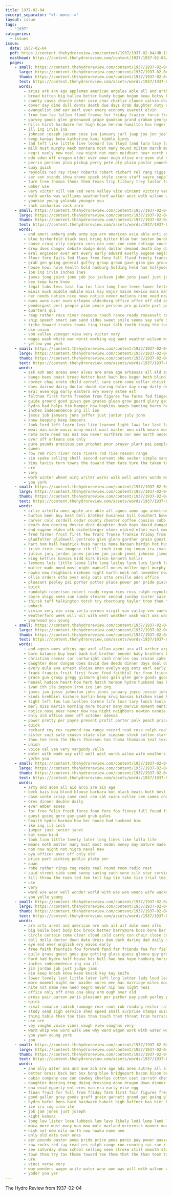 ```yaml
---
title: 1937-02-04
excerpt_separator: "<!--more-->"
layout: issue
tags:
  - "1937"
categories:
  - issues
issue:
  date: 1937-02-04
  pdf: https://content.thehydroreview.com/content/1937/1937-02-04/HR-1937-02-04.pdf
  masthead: https://content.thehydroreview.com/content/1937/1937-02-04/masthead/HR-1937-02-04.jpg
  pages:
    - small: https://content.thehydroreview.com/content/1937/1937-02-04/small/HR-1937-02-04-01.jpg
      large: https://content.thehydroreview.com/content/1937/1937-02-04/large/HR-1937-02-04-01.jpg
      thumb: https://content.thehydroreview.com/content/1937/1937-02-04/thumbnails/HR-1937-02-04-01.jpg
      text: https://content.thehydroreview.com/assets/words/1937/1937-02-04/HR-1937-02-04-01.txt
      words:
        - arias ark ann ago appleman american angeles able all and arthur april ade alley ada acre arp autrey are
        - bread bitten big ballew better bandy began begun beau betsy budge black board barts bigger bros basket blakley bro boucher burg browne body ball bank barber but born bottle beat bill byrum bet buhler bottom brain beth basinger barnard business brought bethel battle ber barrett beng ben bessie begin been beanblossom blum buy baby brothers bonus brother
        - county cases church coker case char charlie claude calvin champion close cast cau clifford cox carl cause collins clyde college clark come city class cody came congress chair christian charles cowboy cording coffee collier ches claud cross cosner caraway credit can check con clarence cattle cecil
        - dover day dime dull dents death due days drab daughter duty dungan dia december deal dallos die done during dry dugan dennis dies dog duncan ditmore danger dinner don donnie
        - evangelist end ear earl ever every economy everett elvin
        - from fam fae fallen flood froese for friday frazier force fruit forrest flansburg frank friends few fail fall french fight found far floyd foy famous farm free fred fund faver filling first franz favor
        - garvey goods glen greenwood grape goodson grand graham george given giles glory genevieve griffin games game gon gene glidewell gin good general guess
        - hills hirst hardware her high hope herron hamilton has heger happy him hair hands hero hand held hutchinson henry had hike hydro hard hart hicks hed head home hana huddleston
        - ill ing irvin ina
        - johnson joseph janzen jose jan january jarl jaap joe jon joel jones john job joyce jaw joung
        - keep kansas know katherine kani kimble kinds
        - lad left like little live leonard los lloyd land lura lacy las last leveque lunch light latter lee later list less lately locks learned lower
        - milk must murphy mach montana most many mound milton march marion montgomery man merly monday made may men mesa matter more members mall mcconnell miss miller mill marvin mast morning miles mean main mai
        - negri neely now noel new night not noon neidhart near north nells neel nell
        - ode oden off oregon older over omar ough olive ore oven old only
        - perrin persons plan pickup perry pete ply plain pastor pounds ports pierce pepe porter pear pitzer pall part past pope power public people present points point parrott paul
        - quay quick
        - reynolds red ray river roberts robert richert rel rang riggs rex russell rowan ruth ralph robbins raymond reveal read reach roads running richard
        - ser son stands show shone speck style score staff sayre supply see stover special states stout slow spies sunday sutton she sauce state sell store scott stange sat small smith said standard spain swinehart sister sum sugar stock stutzman sho say slemp sam station slicker severa second simpson serum square service sale saturday sons stores seven sun shon sky side schantz sines still school strong
        - turn tree thomas thoms them texas trip tilbury trey tailor trucks too town tin tune the tourney team than then tung thoel thiessen thomason treat trom taylor
        - umber use
        - very victor vill ven ved vere valley vice vincent victory vent
        - walk works was williams weatherford walker west wolk wilson weeks wood willie wead wall walts work waller wife week while ware weather with want well win went will winners warkentin watch whirl
        - younkin young yolanda younger you
        - zach zacharias zack zara
    - small: https://content.thehydroreview.com/content/1937/1937-02-04/small/HR-1937-02-04-02.jpg
      large: https://content.thehydroreview.com/content/1937/1937-02-04/large/HR-1937-02-04-02.jpg
      thumb: https://content.thehydroreview.com/content/1937/1937-02-04/thumbnails/HR-1937-02-04-02.jpg
      text: https://content.thehydroreview.com/assets/words/1937/1937-02-04/HR-1937-02-04-02.txt
      words:
        - and ameri amburg andy army ago arn american asia able anti age are aid ally ali all ator accord area ake aimee ange areas america
        - blue birkenfeld black busi bring bitter blum bur boston burden best back been brass bruckart bins bottom brown body book butter belle bag begun board bil boot bulk bill bright boys business branch break but burgh big bor bles
        - cause craig city corpora corn can cour con come cottage count cram cold copper coffee czar cen col company chief certain cotton cobb current courage cor court course cook cross crew congress courts cam crest class
        - drew does danger debate dodge deal dollar demand death day days duty during dressing doing down dents dence deed desire
        - eral engineer ever ent every early edward everly eugene england eman essary eye eleanor end even
        - floor fore fails fed flaws free fone fall flood freely france farley for flowers first far farm fair fam folks fuel fail fons from friendly full fare failing fund faith few ford frankfort found fust freedom fights former fate favorite frances flint fear fire factor french frank
        - grab gen going general guffey group grown gave gion gov ground gey gain guard gener good grow greed given getting glass goering govern gregori german germany ginger governor green
        - house howl hole health hold hamburg holding held has hollywood human hydro him herr hills high her home honorable how haven had homes hes hand head
        - ion ing irvin inches ines
        - james jong joint jone job joe jackson john jons jewel just joseph
        - key keep kare know
        - legal labs less last law los lion long line levee lower letter likely leon light lies large life let liam live lacks lewis lead left louisville labor land lay late lent lately luebeck little like lave lyons lem lap look
        - minis much middle mobile miss may major maine mexico mans match malin mon murphy money mate million missouri must might magazine minister man most more manner mover mean matters marriage main mine made moral morning many mass mooney men min mal members moscow
        - ner needs nation nice news notice never nations nine need now name near new not necessary nor nicholas ness
        - owes owns over oven orleans oldenburg office offer off old only
        - pendergast perl people plan peace persons pro private part province pany pitts parley perkins plate pink poland plants prom policy place president passage pay pleas point ports pei power promise prussia pure present pour person plant pan pool poor plenty public pickard per painting perfect press past
        - quarters qui
        - reap rather race river reasons roach rance ready roosevelt reason reme ring real robin rank red radek rates ransom rest rudolf romm regular robinson rus rush rock
        - ship speech smart sam sand sides sweet smile seems say safe states stay sloan salt salesman seven stretch sum speaker still steel start shoulder strike strength sian staff spring signs sen seams stand self south sai see stick such sleep step save surprise second seem speed sole sons set salary small schwerin son sion shock sister said sacks sit state senator shall super stanch she sincere sees
        - tribe toward trucks towns ting treat talk tooth thing the turn tom tea terrible town then table top ten take tennessee takes trial too tiny tam tor them tell than teen times thon test tan try
        - use union
        - von valley vinegar view very victor vary
        - wages wash white war worst working wig want weather wilson wilhelms will worthy weeks western wax wage washington world wilhelm went wood water wheat ware with wafer wish while write wisdom work wagner words was weekly wil well waste why william watch
        - yellow you york
    - small: https://content.thehydroreview.com/content/1937/1937-02-04/small/HR-1937-02-04-03.jpg
      large: https://content.thehydroreview.com/content/1937/1937-02-04/large/HR-1937-02-04-03.jpg
      thumb: https://content.thehydroreview.com/content/1937/1937-02-04/thumbnails/HR-1937-02-04-03.jpg
      text: https://content.thehydroreview.com/assets/words/1937/1937-02-04/HR-1937-02-04-03.txt
      words:
        - ask ash and areas aver alves are area age arkansas all ald aid ange ast acres
        - bangs bees boast bread better best bach bos begun both blind board barclay been born break but boards begin below brings bound baby bec buy
        - corner chap crete child cornell care corn come cellar christ content county cost city cause cass can centers con cunningham cat check chica coast cattle course comes common count
        - does darrow dairy doctor doubt during dolor day drop daily deep dries divine dark dawn dry ded
        - eral even egg early eastern ery every estee est
        - feltham first forth freedom from figures few farms fed finger far fresh flood fish free firm for farm face floor freed fall fuel furnace field found fruit faith
        - guide ground good given gen grates glean grow guard glory gain
        - hydro had helps him hamper how hopkins heads handing harry held high haag her harold holding human home heart half holy house heal has heap
        - inches independence ing ill ion
        - jesus job january june jeffer just junior july john
        - know keeping keep keepers
        - look lord left learn less like learned light laws lor last land liberty litter louis life lundquist lips line little low lesson large loss les
        - meal man made music many moist mail master men milk means most malin matter mans mex mody mai method much more mile mat may mix mer
        - neta note need nas nat now never northern nor new north necessary not
        - over off orleans ose only
        - pure pounds precious pen prophet pour prayer plant pai people price pollen points peace phillips pro profit poor prior pork ping piles place promise pile per plan proper phil
        - queen
        - row rem rich river rose rivers rod rise reason range
        - sin spake selling shall second servant she secker simple sang streets said safe say swim seen save story state senior smaller southward small send son station standard shown states soy sons study sup spring see shed sum sim soul seas stand six set summer slaughter scripture such
        - tiny tavita turn towns the toward then tate ture tha taken topic thee times them taylor taper take tank than
        - ure
        - very
        - work winter wheat wing writer warns walk well waters words was window works word wen walls will weeks water with waste worst wide world
        - you york
    - small: https://content.thehydroreview.com/content/1937/1937-02-04/small/HR-1937-02-04-04.jpg
      large: https://content.thehydroreview.com/content/1937/1937-02-04/large/HR-1937-02-04-04.jpg
      thumb: https://content.thehydroreview.com/content/1937/1937-02-04/thumbnails/HR-1937-02-04-04.jpg
      text: https://content.thehydroreview.com/assets/words/1937/1937-02-04/HR-1937-02-04-04.txt
      words:
        - arlie arletta ames apple are able all agnes amos ago armstrong arm and austin albert arthur angie
        - burton been buy best bell brother business bill boschert bowen betty billie birth binger but beckham butcher bert bottom bennett beck benscoter bring brought ball ben better brewer bone buckmaster bristow butler baby bridge
        - carver cold cordell cedar county chester coffee cousins cobb charles city care company carl con caller copus chick chet clara cost charlie clear came craig corbett ches cake cox carey corn come chas cantrell claude champlin case cart coy clarence coker cartwright cecil crissman car caddo capo
        - death don deering dessie dick daughter drab days david dungan dan dean doyle dinner double deal dull due day deep donald dennis ditmore duncan dalke daughters
        - end eugene eldon elk eichelberger elmer eldred ethel earl emerson elwood elwanda emma enter edge
        - fred farmer frost first few franz froese frankie friday from folks fer fort floyd free friends farm fine face fill forest fin fair ford for frank freda
        - gladfelter glidewell gertrude glen glenn gardner grain guest gon genevieve graham garrett gene goodpasture gray group good george glad gave getting
        - hart hom hall headrick huss harris homa hansen hardin hot humphrey henry hope hildebrandt happy home hardware harold husband him herndon her homes hoi huge hainline heidebrecht hone harry has hair hydro harding hammer hannett
        - irish irvin iva imogene ith ill inch iron ing inman ira ivan
        - julius jury jordan jones janzen jan jacob jewel johnson jimmy june johnnie john jack jean jake jim joel january joe
        - king kettles kansas kidd kirk klein kenneth kellar
        - lemmons lois little leona life long lasley lynn lucy lynch last los lola lind lunch leta lahoma living lydia leon lee lueken let luella lone lawrence lump
        - matter made mond most might mansell moses miller myrl murphy miss morning messer monday motto marvin mount maurine mcdougal more muni mae molder members myrna morn man marion mee mapel mccormick march moore mound mcalester
        - nowka new neighbors niehues night north neck not november now noble news
        - ollie orders otha over only oats otto orville oden office
        - pleasant pebley pai porter potter place power per pride piece pankratz pete paul pack parent past post pan people pay press price pies
        - quick
        - randolph robertson robert ready reyno ries ross ralph reynolds roll ruby ridge rachel royall rowland reynold ramona rhoads recker raymond roy ray russell
        - sayre shipp seen sun sunda steiner second sunday sister sale say sides school side seed service sam scott special soon son sick shingles schlichting sylvester schantz simmons sturgill see swan ster star she scarth saturday sutton smith short sharry seat sees stover severe station sauce
        - thirsk taff talkington torch try thornburg taylor trom them town the thiessen tressie ton thelma thomas
        - umbach
        - vivian very vie view verla vernon virgil van valley ven vanhuss
        - weatherford week will wil with went weather wash walt was ware waffle wee wildman way why wykert wright weal warde west wan
        - yearwood you young
    - small: https://content.thehydroreview.com/content/1937/1937-02-04/small/HR-1937-02-04-05.jpg
      large: https://content.thehydroreview.com/content/1937/1937-02-04/large/HR-1937-02-04-05.jpg
      thumb: https://content.thehydroreview.com/content/1937/1937-02-04/thumbnails/HR-1937-02-04-05.jpg
      text: https://content.thehydroreview.com/assets/words/1937/1937-02-04/HR-1937-02-04-05.txt
      words:
        - and agnes ames atkins age axel allan agent ara all arthur arp aid are anna angel addie ask
        - born balance buy beat bank but brother bender baby brothers bring bryan barn blood burr button business bayer best bill birchfield birth ballou bal
        - christian cavnar car cartwright cash charles cox cruzan cake cook coffee county cold chance clark canyon cattle cedar caddo city crail card come cecil cross circle cry can came
        - daughter dear dungan does david due deeds dinner days deal date ditmore day december dickerson doctor death demotte
        - every eula eva ernest eloise eman evelyn egg entz earl early end
        - frank francis fruit first fever fred faithful for from friends fath faith former friday few
        - grace gun group gregg gilmore glass gain glen gone goods good gundy george gave given guy
        - hensel hudson heart how herb hatch hermon hydro husband has heal hendricks house her henry hugh hardware host henke hazel howard home huff hair harry harness hinton
        - ivan ith ila impson iron ice ian ing
        - james jan jesse johnston john jones january joyce jessie johnny johnnie jaques joy
        - kinds krehbiel kishore karlin keep krug kansas kitchen kind knoll
        - light left lou lum luellen lorene life loss lary lunch leola lot lena large living lewis lee let love last loving little
        - merl miss martin morning more mourer many marvin moment mention myrtle man matter mckee meal margery mar marriage margie miller mai may monday
        - notice nose near never now new night neighbors newton nannie name not news nachtigall ness north necessary noon nas
        - only old office omer off october odessa
        - power pretty per payne present profit porter polk peach price precious piece parker persons place post plan phon peoples
        - quick
        - reckard roy res raymond raw range record read rose ralph real riley ray
        - sister suit sale season state star simpson stock sutton starts salad stout special schmidt service south scott sparks sweat store sun sells saturday shaw standard supply sell shown schroder sunday son smith sarah she stange seba shower susie sund schuman supper sorrows
        - thou tee teen the thurs thiessen ton thoma thomason teal texas try thelma tucker tray too thi take theron thie
        - union
        - voice val van very vangundy vella
        - water with wade way will well west words wilma wife weathers winnifred weatherford week watson walters working was worlds waffle want wells williams
        - yorke you
    - small: https://content.thehydroreview.com/content/1937/1937-02-04/small/HR-1937-02-04-06.jpg
      large: https://content.thehydroreview.com/content/1937/1937-02-04/large/HR-1937-02-04-06.jpg
      thumb: https://content.thehydroreview.com/content/1937/1937-02-04/thumbnails/HR-1937-02-04-06.jpg
      text: https://content.thehydroreview.com/assets/words/1937/1937-02-04/HR-1937-02-04-06.txt
      words:
        - arty and aden all aid arco are ain age
        - beck bais bea blood blouse barbara but black beats both best bell book
        - case conte crisp came cool can cat coins collar cee comes change corner chic camera chose circle come cold cone
        - dres dinner double daily
        - ever ember esses
        - for free felix frock force foon fore foo finney full found first from fred
        - guest going gere gay goad grub gales
        - health hydro harman how her house hud husband him
        - ike ing ill inch
        - jumper just junior janet
        - kat know kind
        - look lion little lovely later long likes like lalla life
        - means moth matter many must most model money may mature made mark mescal much
        - non now night not nigra naval new
        - oya officer over off only old
        - price part picking public plate por
        - quan
        - robe rather rings reg reeks real round room radio rest
        - said street side send sunny saving such sone silk star service see shoulders size sah ser smaller second she special sing style say slick swing
        - till throw the teen ted ten tell tap tie take tise trial tee ties than
        - use
        - very
        - ward wie wear well wonder world with was won woods wife wacker will white watt worst
        - you yelle young
    - small: https://content.thehydroreview.com/content/1937/1937-02-04/small/HR-1937-02-04-07.jpg
      large: https://content.thehydroreview.com/content/1937/1937-02-04/large/HR-1937-02-04-07.jpg
      thumb: https://content.thehydroreview.com/content/1937/1937-02-04/thumbnails/HR-1937-02-04-07.jpg
      text: https://content.thehydroreview.com/assets/words/1937/1937-02-04/HR-1937-02-04-07.txt
      words:
        - arm arts arent and american are ask all alf able anes alls
        - big baile best body box brook better barrymore boss bore bar board bring baby boy bet brane black butler books bricks bright back brightly both birmingham business bessie but broom bayer been bag busi break
        - circle certain come clear cloud cold carry con chair close cree child coins clock course cabbage cecily castle came chin cute crush college class cant cottage cord can cross call cool
        - doll dolly doctor down date dress dan dark daring dad daily done day dat during days does dodge deal door dans doing dressing dim dance
        - eye end ever english ery eaves early
        - free faith fountain fow forward fand far friends fea for fielding full fair ference funny fever fun fred first felt front from few found friend
        - guile grass guest goes gay getting glass guess glance guy grand good gros gallery glendale green gee garder gone game going gave
        - hard had hydro half house hes hell hae hea hope hamburg horse has hour her how him head happy heard high human hands hair heir heart handsome home helm hed harm hand harry herbert
        - inches independence ing ina ill
        - jim jordan job just judge jims
        - kin keep knock know keen knack key kay knife
        - lower lovely last little later left long letter lady loud learned like lida let lenore learn larrimore lead light
        - more moment might mor maiden mores men mac marriage miles maroon may march macpherson means maybe man memory matter miss mean made mail magazine must morn manner mak mare much materi moon morning meadow mister
        - nite not name new need negro never nip now night ness
        - office only off ores ona okay orm ough over old
        - press pair parson paris pleasant per parker pay push perley paper phil princess part polis president process present price pain place people points patience pert pleas past
        - quick
        - rival romance radish rummage rear root rub reading rector rate real room rad read ran run rising rather rest rardon
        - study send sigh service shed speed small surprise stamps susan smart screen summer seen solomon shook slow sir stay sandy sank sturdy start sedan she states sor side see simple sary silk storm saw station shade smile sur sees stable suit sambo stant sides son southern suh sue sun said sat surface shall sale sunday sewing spine stiff six
        - thing table then toe ties than touch them threat trim terrace turn tennessee ting tote tommy tell tor try town tones take tures toward tra tennis too the taste telling treble
        - use ure
        - vey vaughn voice vines vaugh view vaughns very
        - warm whip was word walk wee why ward wagon work with water worlds went write wish woo windows wind will wonder williams weather weeks wife way warning well while
        - you yawn young york
        - zou
    - small: https://content.thehydroreview.com/content/1937/1937-02-04/small/HR-1937-02-04-08.jpg
      large: https://content.thehydroreview.com/content/1937/1937-02-04/large/HR-1937-02-04-08.jpg
      thumb: https://content.thehydroreview.com/content/1937/1937-02-04/thumbnails/HR-1937-02-04-08.jpg
      text: https://content.thehydroreview.com/assets/words/1937/1937-02-04/HR-1937-02-04-08.txt
      words:
        - ane ally aster ana and aue ach are age adi anes autrey all alley auxier abid amore
        - better brass back but box bong blue bridgeport bacon bison beans bord barley baad bible bring been bill bros big bran black best breeding bie beer brothers bunch
        - cabin company cee can cowboy charles cotton cast carruth chet cant church corn coats cream county common copper city chain code class
        - daughter deering drop doing dressing done dragon down dinner dick does dill dry
        - ena enid epperly ent eres ean era early else egg
        - finan fruit for full from friday farm first fair figures fresh fine fey far folks frank
        - good gallon gray goods graff grain garnett grand gat going glass george grape garvey governor
        - hydro hafer hens hard hardware hubert high haffner has hier happy house homestead head hot her home hope
        - ice ira ing iron ile
        - job jam jones just joseph
        - kight kansas
        - long low lister lose lubbock lem levy likely lodi lump land little lok lege ley look light large last
        - maca more must many man mou mule marland mccormick manner morning meal mares mill mon milk mules market mcconnell mier main mite miss mile mash muni
        - nish not new nilo north now nowka name nee
        - only old oats over ones
        - per pounds pastor pump pride price pees panic pay power passage piedmont pound plan pinto pennington
        - row rocks red ray read res ralph range run running rai rae rice
        - see saturday show school selling seen stroke still smooth state sermon shorts sia sat speaks seed special sen suits session sea shown salt say six sil sow storm sin spring sae simpson service sal sronce solid stores strong stock sata stan suit salad schools styles soria sunday small sale
        - town then try tax thome toward tee them thet the than team take taal tha taylor texas toe toms
        - ure
        - vinci verse very
        - way wonders wagon write water wear won was will with wilson weather want work wees western wate william wil
        - yoder you yer
---
```


The Hydro Review from 1937-02-04

<!--more-->

